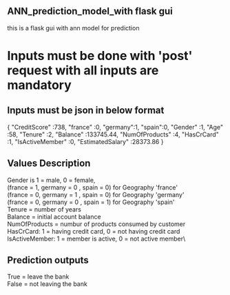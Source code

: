 ## ANN_prediction_model_with flask gui
this is a flask gui with ann model for prediction

# Inputs must be done with 'post' request with all inputs are mandatory

## Inputs must be json in below format 
{ 
"CreditScore" :738,
"france" :0,
"germany":1,
"spain":0,
"Gender" :1,
"Age" :58, 
"Tenure" :2,
"Balance" :133745.44,
"NumOfProducts" :4,
"HasCrCard" :1,
"IsActiveMember" :0,
"EstimatedSalary" :28373.86
}

## Values Description 
Gender is 1 = male, 0 = female,\
(france = 1, germany = 0 , spain = 0) for Geography 'france'\
(france = 0, germany = 1 , spain = 0) for Geography 'germany'\
(france = 0, germany = 0 , spain = 1) for Geography 'spain'\
Tenure = number of years\
Balance = initial account balance\
NumOfProducts = numbur of products consumed by customer\
HasCrCard: 1 = having credit card, 0 = not having credit card\
IsActiveMember: 1 = member is active, 0 = not active member\

## Prediction outputs
True = leave the bank\
False = not leaving the bank
